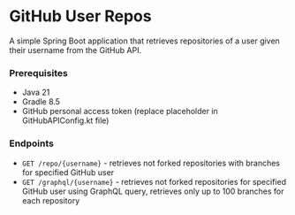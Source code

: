 # GitHub User Repos

A simple Spring Boot application that retrieves repositories of a user given their username from the GitHub API.

### Prerequisites
- Java 21
- Gradle 8.5
- GitHub personal access token (replace placeholder in GitHubAPIConfig.kt file)

### Endpoints
- `GET /repo/{username}` - retrieves not forked repositories with branches for specified GitHub user
- `GET /graphql/{username}` - retrieves not forked repositories for specified GitHub user using GraphQL query, retrieves only up to 100 branches for each repository
